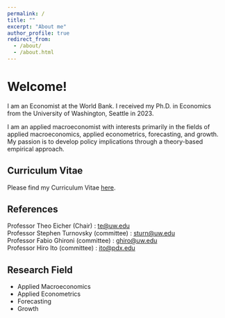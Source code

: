 ```yaml
---
permalink: /
title: ""
excerpt: "About me"
author_profile: true
redirect_from: 
  - /about/
  - /about.html
---
```


Welcome! 
======
I am an Economist at the World Bank. I received my Ph.D. in Economics from the University of Washington, Seattle in 2023. 

I am an applied macroeconomist with interests primarily in the fields of applied macroeconomics, applied econometrics, forecasting, and growth. My passion is to develop policy implications through a theory-based empirical approach.


Curriculum Vitae
------
Please find my Curriculum Vitae [here](https://Reina-Kawai.github.io/files/cv_RKE_latest.pdf).


References
------
Professor Theo Eicher (Chair) : [te@uw.edu](mailto:te@uw.edu) <br/>
Professor Stephen Turnovsky (committee) : [sturn@uw.edu](mailto:sturn@uw.edu) <br/>
Professor Fabio Ghironi (committee) : [ghiro@uw.edu](mailto:ghiro@uw.edu) <br/>
Professor Hiro Ito (committee) : [ito@pdx.edu](mailto:ito@pdx.edu)


Research Field
------
* Applied Macroeconomics
* Applied Econometrics
* Forecasting
* Growth
  
